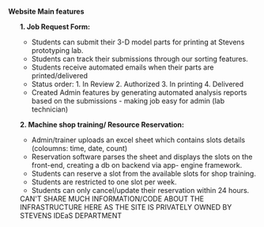   <b>Website Main features </b>
    <ul><b>1. Job Request Form: </b>
        <ul><li>Students can submit their 3-D model parts for printing at Stevens prototyping lab.</li>
            <li>Students can track their submissions through our sorting features.</li>
            <li>Students receive automated emails when their parts are printed/delivered </li>
            <li>Status order: 1. In Review 2. Authorized 3. In printing 4. Delivered</li>
            <li>Created Admin features by generating automated analysis reports based on the submissions - making job easy for admin (lab             technician) </li>
        </ul></ul>
     <ul><b>2. Machine shop training/ Resource Reservation: </b>
      <ul> <li> Admin/trainer uploads an excel sheet which contains slots details (coloumns: time, date, count)</li>
        <li> Reservation software parses the sheet and displays the slots on the front-end, creating a db on backend via app-           engine framework.</li>
       <li>Students can reserve a slot from the available slots for shop training.</li>
        <li>Students are restricted to one slot per week.</li>
        <li>Students can only cancel/update their reservation within 24 hours.</li>
        </ul>
CAN'T SHARE MUCH INFORMATION/CODE ABOUT THE INFRASTRUCTURE HERE AS THE SITE IS PRIVATELY OWNED BY STEVENS IDEaS DEPARTMENT
